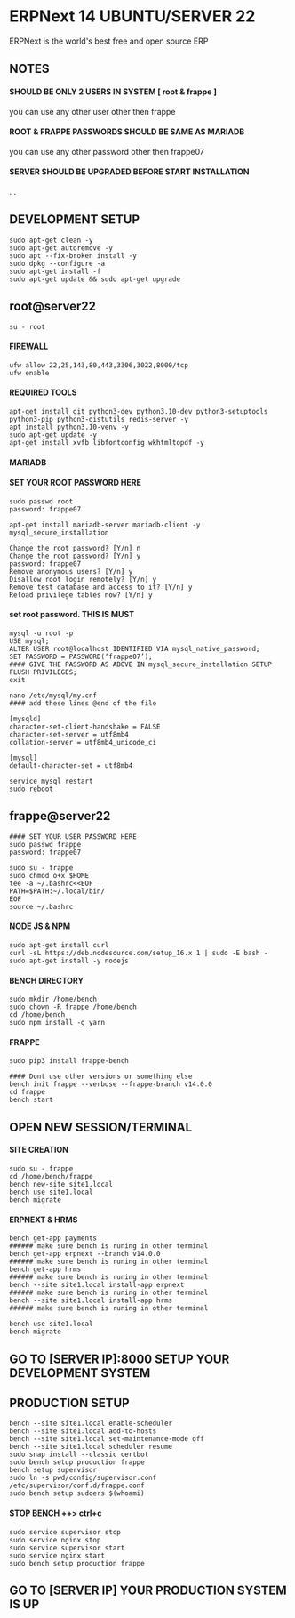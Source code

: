 # ERPNext 14 UBUNTU/SERVER 22
ERPNext is the world's best free and open source ERP

## NOTES

#### SHOULD BE ONLY 2 USERS IN SYSTEM [ root & frappe ]
you can use any other user other then frappe

#### ROOT & FRAPPE PASSWORDS SHOULD BE SAME AS MARIADB
you can use any other password other then frappe07

#### SERVER SHOULD BE UPGRADED BEFORE START INSTALLATION

.
.

## DEVELOPMENT SETUP

```
sudo apt-get clean -y
sudo apt-get autoremove -y
sudo apt --fix-broken install -y
sudo dpkg --configure -a
sudo apt-get install -f
sudo apt-get update && sudo apt-get upgrade
```

## root@server22
```
su - root
```
#### FIREWALL
```
ufw allow 22,25,143,80,443,3306,3022,8000/tcp
ufw enable
```
#### REQUIRED TOOLS
```
apt-get install git python3-dev python3.10-dev python3-setuptools python3-pip python3-distutils redis-server -y
apt install python3.10-venv -y
sudo apt-get update -y
apt-get install xvfb libfontconfig wkhtmltopdf -y
```
#### MARIADB
#### SET YOUR ROOT PASSWORD HERE
```
sudo passwd root
password: frappe07
```
```
apt-get install mariadb-server mariadb-client -y
mysql_secure_installation
```
```
Change the root password? [Y/n] n
Change the root password? [Y/n] y
password: frappe07
Remove anonymous users? [Y/n] y
Disallow root login remotely? [Y/n] y
Remove test database and access to it? [Y/n] y
Reload privilege tables now? [Y/n] y
```
#### set root password. THIS IS MUST
```
mysql -u root -p
USE mysql;
ALTER USER root@localhost IDENTIFIED VIA mysql_native_password;
SET PASSWORD = PASSWORD(‘frappe07’);
#### GIVE THE PASSWORD AS ABOVE IN mysql_secure_installation SETUP
FLUSH PRIVILEGES;
exit
```
```
nano /etc/mysql/my.cnf
#### add these lines @end of the file

[mysqld]
character-set-client-handshake = FALSE
character-set-server = utf8mb4
collation-server = utf8mb4_unicode_ci

[mysql]
default-character-set = utf8mb4
```
```
service mysql restart
sudo reboot
```
## frappe@server22
```
#### SET YOUR USER PASSWORD HERE
sudo passwd frappe
password: frappe07
```
```
sudo su - frappe
sudo chmod o+x $HOME
tee -a ~/.bashrc<<EOF
PATH=$PATH:~/.local/bin/
EOF
source ~/.bashrc
```
#### NODE JS & NPM
```
sudo apt-get install curl
curl -sL https://deb.nodesource.com/setup_16.x 1 | sudo -E bash -
sudo apt-get install -y nodejs
```
#### BENCH DIRECTORY
```
sudo mkdir /home/bench
sudo chown -R frappe /home/bench
cd /home/bench
sudo npm install -g yarn
```
#### FRAPPE
```
sudo pip3 install frappe-bench
```
```
#### Dont use other versions or something else
bench init frappe --verbose --frappe-branch v14.0.0
cd frappe
bench start
```
## OPEN NEW SESSION/TERMINAL

#### SITE CREATION
```
sudo su - frappe
cd /home/bench/frappe
bench new-site site1.local
bench use site1.local
bench migrate
```
#### ERPNEXT & HRMS
```
bench get-app payments
###### make sure bench is runing in other terminal
bench get-app erpnext --branch v14.0.0
###### make sure bench is runing in other terminal
bench get-app hrms
###### make sure bench is runing in other terminal
bench --site site1.local install-app erpnext
###### make sure bench is runing in other terminal
bench --site site1.local install-app hrms
###### make sure bench is runing in other terminal

bench use site1.local
bench migrate
```

## GO TO [SERVER IP]:8000 SETUP YOUR DEVELOPMENT SYSTEM



## PRODUCTION SETUP
```
bench --site site1.local enable-scheduler
bench --site site1.local add-to-hosts
bench --site site1.local set-maintenance-mode off
bench --site site1.local scheduler resume
sudo snap install --classic certbot
sudo bench setup production frappe
bench setup supervisor
sudo ln -s pwd/config/supervisor.conf /etc/supervisor/conf.d/frappe.conf
sudo bench setup sudoers $(whoami)
```
#### STOP BENCH ++> ctrl+c
```
sudo service supervisor stop
sudo service nginx stop
sudo service supervisor start
sudo service nginx start
sudo bench setup production frappe
```

## GO TO [SERVER IP] YOUR PRODUCTION SYSTEM IS UP

